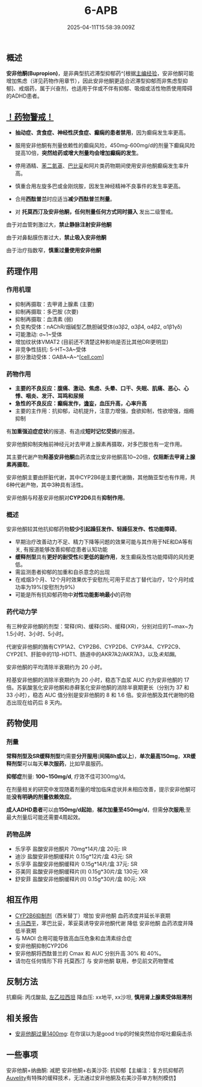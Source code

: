 ﻿---
title: 6-APB
description: 
published: true
date: 2025-04-11T15:58:39.009Z
tags: 
editor: markdown
dateCreated: 2025-04-11T15:58:34.573Z
---

## 概述

**安非他酮(Bupropion)**，是非典型抗迟滞型抑郁药^[根据[主编经验](/report/RP148)，安非他酮可能增加焦虑（详见药物作用章节），因此安非他酮更适合迟滞型抑郁而非焦虑型抑郁]、戒烟药，属于兴奋剂，也适用于伴或不伴有抑郁、吸烟或活性物质使用障碍的ADHD患者。

## [！药物警戒！](/drug/%E8%8D%AF%E7%89%A9%E8%AD%A6%E6%88%92/)

- **抽动症、贪食症、神经性厌食症、癫痫的患者禁用**，因为癫痫发生率更高。
- 服用安非他酮有剂量依赖性的癫痫风险，450mg-600mg/d的剂量下癫痫风险提高10倍，**突然给药或增大剂量均会增加癫痫的发生**。

- 停用酒精、[苯二氮䓬](/drug/BZDs)、[巴比妥](/drug/巴比妥类安眠药)和阿片类药物期间使用安非他酮癫痫发生率升高。

- 慎重合用左旋多巴或金刚烷胺，因发生神经精神不良事件的发生率更高。
- 合用**西酞普兰**时应适当**减少西酞普兰剂量**。
- 对 **托莫西汀及安非他酮，任何剂量任何方式同时摄入** 发出二级警戒。

由于对血管刺激过大，**禁止静脉注射安非他酮**

由于对鼻黏膜伤害过大，**禁止吸入安非他酮**

由于治疗指数窄，**慎重过量使用安非他酮**

## 药理作用
### 作用机理

- 抑制再摄取：去甲肾上腺素 (主要)
- 抑制再摄取：多巴胺 (次要)
- 抑制再摄取：血清素 (弱)
- 负变构受体：nAChR/烟碱型乙酰胆碱受体(α3β2, α3β4, α4β2, α1β1γδ)
- 可能激动: σ~1~受体
- 增加纹状体VMAT2 (目前还不清楚这种影响是否比其他DRI更明显)
- 非竞争性拮抗: 5-HT~3A~受体
- 部分激动受体：GABA~A~^[[cell.com](https://www.cell.com/biophysj/fulltext/S0006-3495(14)03578-4)]

### 药物作用

- **主要的不良反应：腹痛、激动、焦虑、头晕、口干、失眠、肌痛、恶心、心悸、咽炎、发汗、耳鸣和尿频**
- **急性的不良反应：癫痫发作，[谵妄](/drug_effect/谵妄)，血压升高，心率升高**
- 主要的主作用：抗抑郁，动机提升，注意力增强，食欲抑制，性欲增强，烟瘾抑制

有**加重强迫症症状**的报道、有造成**短时记忆受损**的报道。


安非他酮抑制突触前神经元对去甲肾上腺素再摄取，对多巴胺也有一定作用。

其主要代谢产物**羟基安非他酮**血药浓度比安非他酮高10~20倍，**仅阻断去甲肾上腺素再摄取**。

安非他酮主要由肝脏代谢，其中CYP2B6是主要代谢酶，其他酶亚型也有作用，共6种代谢产物，其中3种具有活性。

安非他酮与羟基安非他酮对**CYP2D6**具有**抑制作用**。

### 概述

安非他酮较其他抗抑郁药物**较少引起躁狂发作、轻躁狂发作、性功能障碍**。

- 早期治疗改善动力不足、精力下降等问题的效果可能与其作用于NE和DA等有关, 有报道能够改善抑郁症患者认知功能
- **缓释剂型**具有**更好的耐受性**和**更低的副作用**，发生癫痫及性功能障碍的风险更低。
- 需监测患者抑郁的加重和自杀意念的出现
- 在戒烟3个月、12个月时效果优于安慰剂;可用于尼古丁替代治疗，12个月时成功率为19%(安慰剂为9%)
- 可能是所有抗抑郁药物中**对性功能影响最小**的药物

### 药代动力学

有三种安非他酮的剂型：常释(IR)、缓释(SR)、缓释(XR)，分别对应的T~max~为1.5小时、3小时、5小时。


代谢安非他酮的酶有CYP1A2、CYP2B6、CYP2D6、CYP3A4、CYP2C9、CYP2E1、肝脏中的11β-HDT1、肠道中的AKR7A2/AKR7A3，以及*未知酶*。

安非他酮的平均清除半衰期约为 20 小时。 

羟基安非他酮的消除半衰期约为 20 小时，稳态下血浆 AUC 约为安非他酮的 17 倍。苏氨酸氢化安非他酮和赤藓氢化安非他酮的消除半衰期更长（分别为 37 和 33 小时），稳态 AUC 值分别是安非他酮的 8 和 1.6 倍。安非他酮及其代谢物的稳态出现在给药后 8 天内。

## 药物使用

### 剂量

**常释剂型及SR缓释剂型**均需要**分开服用**(**间隔8h或以上**)，**单次最高150mg**，**XR缓释剂型**可以每天**单次服药**，比如早晨服药。

**抑郁症**剂量: **100~150mg/d**, 疗效不佳可300mg/d。

在剂量相关的研究中发现随着剂量的增加临床症状并未相应改善，提示安非他酮可能**没有明确的剂量依赖效应**。

**成人ADHD患者**可以由**150mg/d起始**，**梯次加量至450mg/d**，但需**分次服用**;至最大剂量后可能还需要4周起效。

### 药物品牌

- 乐孚亭 盐酸安非他酮片 70mg*14片/盒 20元: IR
- 迪沙 盐酸安非他酮缓释片 0.15g*12片/盒 43元: SR
- 乐孚亭 盐酸安非他酮缓释片 0.15g*14片/盒 37元: SR
- 芬美同 盐酸安非他酮缓释片(II) 0.15g*30片/盒 130元: XR
- 舒安菲 盐酸安非他酮缓释片(II) 0.15g*30片/盒 80元: XR

## 相互作用

- [CYP2B6抑制剂](/t/cyp2b6抑制剂)（西米替丁）增加 安非他酮 血药浓度并延长半衰期
- [卡马西平](/drug/CBZ)，苯巴比妥，苯妥英诱导安非他酮代谢 降低 安非他酮 血药浓度并降低半衰期
- 与 MAOI 合用可能导致高血压危象和血清素综合症
- 安非他酮抑制CYP2D6
- 安非他酮将西酞普兰的 Cmax 和 AUC 分别升高 30% 和 40%。
- 请勿在任何情形下将 托莫西汀 与 安非他酮 联用，参见前文药物警戒

## 反制方法

抗癫痫: 丙戊酸盐, [左乙拉西坦](/drug/左乙拉西坦)
降血压: xx地平, xx沙坦, **慎用肾上腺素受体阻滞剂**

## 相关报告

- [安非他酮过量1400mg](/report/RP004): 在你误以为是good trip的时候突然给你呕吐癫痫击杀

## 一些事项

安非他酮+纳曲酮: 减肥
安非他酮+右美沙芬: 抗抑郁【主编注：复方抗抑郁药[Auvelity](/drug/NMDA抗抑郁)有特殊的缓释技术，无法通过安非他酮及右美沙芬单方制剂模仿】

